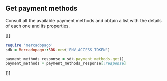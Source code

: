 ## Get payment methods

Consult all the available payment methods and obtain a list with the details of each one and its properties.

[[[
```ruby
require 'mercadopago'
sdk = Mercadopago::SDK.new('ENV_ACCESS_TOKEN')

payment_methods_response = sdk.payment_methods.get()
payment_methods = payment_methods_response[:response]

```
]]]